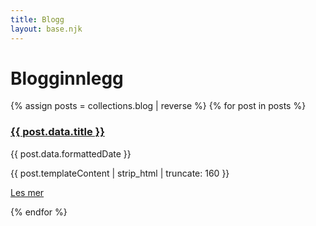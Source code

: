 ```yaml
---
title: Blogg
layout: base.njk
---
```


# Blogginnlegg

<div class="post-list">
{% assign posts = collections.blog | reverse %}
{% for post in posts %}
  <article class="post-card">
    <h3><a href="{{ post.url }}">{{ post.data.title }}</a></h3>
    <div class="meta">{{ post.data.formattedDate }}</div>
    <p>{{ post.templateContent | strip_html | truncate: 160 }}</p>
    <p><a class="btn" href="{{ post.url }}">Les mer</a></p>
  </article>
{% endfor %}
</div>

